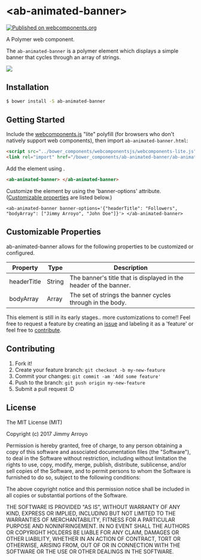 # \<ab-animated-banner\>

[![Published on webcomponents.org](https://img.shields.io/badge/webcomponents.org-published-blue.svg)](https://www.webcomponents.org/element/JamesRArroyo/ab-animated-banner)


A Polymer web component.

The `ab-animated-banner` is a polymer element which displays a simple banner that cycles through an array of strings.

![](https://user-images.githubusercontent.com/11878947/32638046-7787664e-c57a-11e7-8321-01bd177e79db.gif)

## Installation

```sh
$ bower install -S ab-animated-banner
```

## Getting Started

Include the [webcomponents.js](http://webcomponents.org/polyfills/) "lite" polyfill (for browsers who don't natively support web components), then import `ab-animated-banner.html`:


```html
<script src="../bower_components/webcomponentsjs/webcomponents-lite.js"></script>
<link rel="import" href="/bower_components/ab-animated-banner/ab-animated-banner.html">
```

Add the element using .

```html
<ab-animated-banner> </ab-animated-banner>
```

Customize the element by using the 'banner-options' attribute. ([Customizable properties](https://github.com/JamesRArroyo/ab-animated-banner#customizable-properties) are listed below.)

```
<ab-animated-banner banner-options='{"headerTitle": "Followers", "bodyArray": ["Jimmy Arroyo", "John Doe"]}'> </ab-animated-banner>
```
## Customizable Properties

ab-animated-banner allows for the following properties to be customized or configured.

| Property | Type | Description
| --- | --- | --- |
|headerTitle | String | The banner's title that is displayed in the header of the banner.|
|bodyArray | Array<String> | The set of strings the banner cycles through in the body.|

This element is still in its early stages.. more customizations to come!! Feel free to request a feature by creating an [issue](https://github.com/JamesRArroyo/ab-animated-banner/issues) and labeling it as a 'feature' or feel free to [contribute](https://github.com/JamesRArroyo/ab-animated-banner#contributing).

## Contributing
1. Fork it!
2. Create your feature branch: `git checkout -b my-new-feature`
3. Commit your changes: `git commit -am 'Add some feature'`
4. Push to the branch: `git push origin my-new-feature`
5. Submit a pull request :D

## License

The MIT License (MIT)

Copyright (c) 2017 Jimmy Arroyo

Permission is hereby granted, free of charge, to any person obtaining a copy of this software and associated documentation files (the "Software"), to deal in the Software without restriction, including without limitation the rights to use, copy, modify, merge, publish, distribute, sublicense, and/or sell copies of the Software, and to permit persons to whom the Software is furnished to do so, subject to the following conditions:

The above copyright notice and this permission notice shall be included in all copies or substantial portions of the Software.

THE SOFTWARE IS PROVIDED "AS IS", WITHOUT WARRANTY OF ANY KIND, EXPRESS OR IMPLIED, INCLUDING BUT NOT LIMITED TO THE WARRANTIES OF MERCHANTABILITY, FITNESS FOR A PARTICULAR PURPOSE AND NONINFRINGEMENT. IN NO EVENT SHALL THE AUTHORS OR COPYRIGHT HOLDERS BE LIABLE FOR ANY CLAIM, DAMAGES OR OTHER LIABILITY, WHETHER IN AN ACTION OF CONTRACT, TORT OR OTHERWISE, ARISING FROM, OUT OF OR IN CONNECTION WITH THE SOFTWARE OR THE USE OR OTHER DEALINGS IN THE SOFTWARE.
